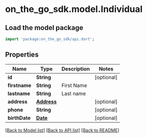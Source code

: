 # on_the_go_sdk.model.Individual

## Load the model package
```dart
import 'package:on_the_go_sdk/api.dart';
```

## Properties
Name | Type | Description | Notes
------------ | ------------- | ------------- | -------------
**id** | **String** |  | [optional] 
**firstname** | **String** | First Name | 
**lastname** | **String** | Last name | 
**address** | [**Address**](Address.md) |  | [optional] 
**phone** | **String** |  | [optional] 
**birthDate** | [**Date**](Date.md) |  | [optional] 

[[Back to Model list]](../README.md#documentation-for-models) [[Back to API list]](../README.md#documentation-for-api-endpoints) [[Back to README]](../README.md)



